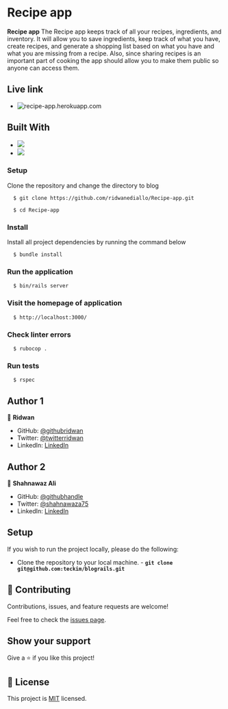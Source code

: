 # Recipe app

**Recipe app** The Recipe app keeps track of all your recipes, ingredients, and inventory. It will allow you to save ingredients, keep track of what you have, create recipes, and generate a shopping list based on what you have and what you are missing from a recipe. Also, since sharing recipes is an important part of cooking the app should allow you to make them public so anyone can access them.

## Live link
- ![recipe-app.herokuapp.com](https://recipe-app.herokuapp.com/)

## Built With

- ![](https://img.shields.io/badge/Github-blueviolet)
- ![](https://img.shields.io/badge/Ruby_On_Rails-red)

### Setup

Clone the repository and change the directory to blog

```
  $ git clone https://github.com/ridwanediallo/Recipe-app.git

  $ cd Recipe-app
```

### Install

Install all project dependencies by running the command below

```
  $ bundle install
```

### Run the application

```
  $ bin/rails server
```

### Visit the homepage of application

```
  $ http://localhost:3000/
```

### Check linter errors

```
  $ rubocop .
```

### Run tests

```
  $ rspec
```

## Author 1

👤 **Ridwan**

- GitHub: [@githubridwan](https://github.com/ridwanediallo)
- Twitter: [@twitterridwan](https://twitter.com/RidwaneD)
- LinkedIn: [LinkedIn](https://www.linkedin.com/in/ridwan-diallo)

## Author 2

👤 **Shahnawaz Ali**

- GitHub: [@githubhandle](https://github.com/shahnawaza75)
- Twitter: [@shahnawaza75](https://twitter.com/shahnawaza75)
- LinkedIn: [LinkedIn](https://www.linkedin.com/in/shahnawaz-ali5)

## Setup

If you wish to run the project locally, please do the following:

- Clone the repository to your local machine. - **`git clone git@github.com:teckim/blograils.git`**

## 🤝 Contributing

Contributions, issues, and feature requests are welcome!

Feel free to check the [issues page](https://github.com/ridwanediallo/BlogApp/issues).

## Show your support

Give a ⭐️ if you like this project!

## 📝 License

This project is [MIT](./MIT.md) licensed.
